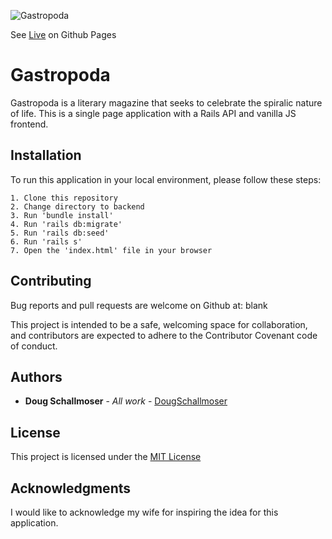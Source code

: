 ![Gastropoda](https://user-images.githubusercontent.com/65590878/97113808-e90a9100-16a9-11eb-8d3a-16677eca2f51.png)

See [Live](https://dougschallmoser.github.io/gastropoda-js-app/) on Github Pages

# Gastropoda

Gastropoda is a literary magazine that seeks to celebrate the spiralic nature of life. This is a single page application with a Rails API and vanilla JS frontend.


## Installation

To run this application in your local environment, please follow these steps:

```
1. Clone this repository
2. Change directory to backend
3. Run 'bundle install'
4. Run 'rails db:migrate'
5. Run 'rails db:seed'
6. Run 'rails s'
7. Open the 'index.html' file in your browser
```


## Contributing

Bug reports and pull requests are welcome on Github at:
blank

This project is intended to be a safe, welcoming space for collaboration, and contributors are expected to adhere to the Contributor Covenant code of conduct.
 

## Authors

* **Doug Schallmoser** - *All work* - [DougSchallmoser](https://github.com/dougschallmoser)


## License

This project is licensed under the [MIT License](https://opensource.org/licenses/MIT)


## Acknowledgments

I would like to acknowledge my wife for inspiring the idea for this application.
